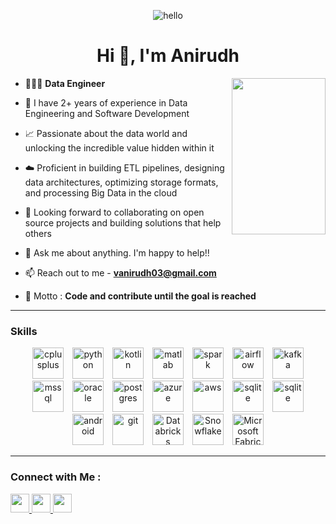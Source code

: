 <p align="center"> <img src="https://raw.githubusercontent.com/Vrindagupta6828/Vrindagupta6828/master/assest/hello.gif" alt="hello" /> </p>
<h1 align="center">Hi 👋, I'm Anirudh</h1>

<img align="right" width="150" height="250" src="https://user-images.githubusercontent.com/76843281/105200067-705e8800-5b65-11eb-9cfc-bbb74fdb8987.png"/>

- 🧑🏻‍💻 **Data Engineer**

- 👀 I have 2+ years of experience in Data Engineering and Software Development
- 📈 Passionate about the data world and unlocking the incredible value hidden within it
- ☁️ Proficient in building ETL pipelines, designing data architectures, optimizing storage formats, and processing Big Data in the cloud
- 🤝 Looking forward to collaborating on open source projects and building solutions that help others
- 💬 Ask me about anything. I'm happy to help!!
- 📫 Reach out to me - **vanirudh03@gmail.com**
- 🎯 Motto : **Code and contribute until the goal is reached**

---

### Skills

<p align="center">
<img src="https://cdn.jsdelivr.net/gh/devicons/devicon/icons/cplusplus/cplusplus-original.svg" alt="cplusplus" width="50" hspace="5" height="50" />
<img src="https://cdn.jsdelivr.net/gh/devicons/devicon@latest/icons/python/python-original-wordmark.svg" alt="python" width="50" hspace="5" height="50"/>
<img src="https://cdn.jsdelivr.net/gh/devicons/devicon/icons/kotlin/kotlin-original.svg" alt="kotlin" width="50" hspace="5" height="50"/>
<img src="https://cdn.jsdelivr.net/gh/devicons/devicon/icons/matlab/matlab-original.svg" alt="matlab" width="50" hspace="5" height="50"/>
<img src="https://cdn.jsdelivr.net/gh/devicons/devicon@latest/icons/apachespark/apachespark-original-wordmark.svg" alt="spark" width="50" hspace="5" height="50" />
<img src="https://cdn.jsdelivr.net/gh/devicons/devicon/icons/apacheairflow/apacheairflow-original-wordmark.svg" alt="airflow" width="50" hspace="5" height="50" />
<img src="https://cdn.jsdelivr.net/gh/devicons/devicon@latest/icons/apachekafka/apachekafka-original-wordmark.svg" alt="kafka" width="50" hspace="5" height="50" />
<img src="https://cdn.jsdelivr.net/gh/devicons/devicon@latest/icons/azuresqldatabase/azuresqldatabase-original.svg" alt="mssql" width="50" hspace="5" height="50" />
<img src="https://cdn.jsdelivr.net/gh/devicons/devicon@latest/icons/oracle/oracle-original.svg" alt="oracle" width="50" hspace="5" height="50" />
<img src="https://cdn.jsdelivr.net/gh/devicons/devicon/icons/postgresql/postgresql-original-wordmark.svg" alt="postgres" width="50" hspace="5" height="50"/>
<img src="https://cdn.jsdelivr.net/gh/devicons/devicon/icons/azure/azure-original.svg" alt="azure" width="50" hspace="5" height="50"/>
<img src="https://cdn.jsdelivr.net/gh/devicons/devicon/icons/amazonwebservices/amazonwebservices-original-wordmark.svg" alt="aws" width="50" hspace="5" height="50"/>
<img src="https://cdn.jsdelivr.net/gh/devicons/devicon@latest/icons/azuredevops/azuredevops-original.svg" alt="sqlite" width="50" hspace="5" height="50"/>
<img src="https://cdn.jsdelivr.net/gh/devicons/devicon@latest/icons/docker/docker-plain-wordmark.svg" alt="sqlite" width="50" hspace="5" height="50"/>
<img src="https://cdn.jsdelivr.net/gh/devicons/devicon@latest/icons/android/android-original-wordmark.svg" alt="android" width="50" hspace="5" height="50"/>
<img src="https://cdn.jsdelivr.net/gh/devicons/devicon@latest/icons/git/git-original.svg" alt="git" width="50" hspace="5" height="50"/>
<img src="images/databricks.svg" alt="Databricks" width="50" hspace="5" height="50"/>
<img src="images/snowflake.svg" alt="Snowflake" width="50" hspace="5" height="50"/>
<img src="images/fabric.svg" alt="Microsoft Fabric" width="50" hspace="5" height="50"/>
</p>



---

<h3> Connect with Me :</h3>

   <a href="https://www.linkedin.com/in/anirudh-venkatesan-638996199/">
        <img height="30" src="https://img.shields.io/badge/linkedin-blue.svg?&style=for-the-badge&logo=linkedin&logoColor=white"/>
      </a>

   <a href="https://github.com/Anirudh2305">
        <img height="30" src="https://img.shields.io/badge/Github-%23000000.svg?&style=for-the-badge&logo=github&logoColor=white"/>
      </a>
   <a href="mailto:vanirudh03@gmail.com">
        <img height="30" src="https://img.shields.io/badge/gmail-c14438?&style=for-the-badge&logo=gmail&logoColor=white">
      </a>
</p>
